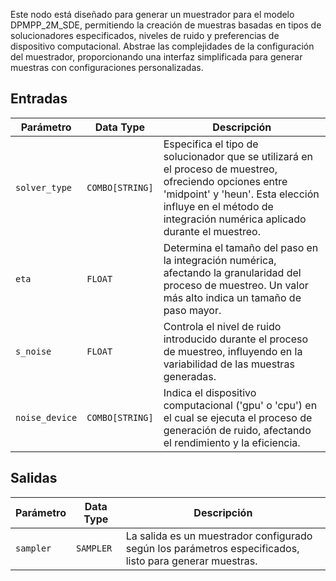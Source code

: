 
Este nodo está diseñado para generar un muestrador para el modelo DPMPP_2M_SDE, permitiendo la creación de muestras basadas en tipos de solucionadores especificados, niveles de ruido y preferencias de dispositivo computacional. Abstrae las complejidades de la configuración del muestrador, proporcionando una interfaz simplificada para generar muestras con configuraciones personalizadas.

## Entradas

| Parámetro       | Data Type | Descripción                                                                 |
|-----------------|-------------|-----------------------------------------------------------------------------|
| `solver_type`   | `COMBO[STRING]` | Especifica el tipo de solucionador que se utilizará en el proceso de muestreo, ofreciendo opciones entre 'midpoint' y 'heun'. Esta elección influye en el método de integración numérica aplicado durante el muestreo. |
| `eta`           | `FLOAT`     | Determina el tamaño del paso en la integración numérica, afectando la granularidad del proceso de muestreo. Un valor más alto indica un tamaño de paso mayor. |
| `s_noise`       | `FLOAT`     | Controla el nivel de ruido introducido durante el proceso de muestreo, influyendo en la variabilidad de las muestras generadas. |
| `noise_device`  | `COMBO[STRING]` | Indica el dispositivo computacional ('gpu' o 'cpu') en el cual se ejecuta el proceso de generación de ruido, afectando el rendimiento y la eficiencia. |

## Salidas

| Parámetro       | Data Type | Descripción                                                                 |
|-----------------|-------------|-----------------------------------------------------------------------------|
| `sampler`       | `SAMPLER`   | La salida es un muestrador configurado según los parámetros especificados, listo para generar muestras. |
